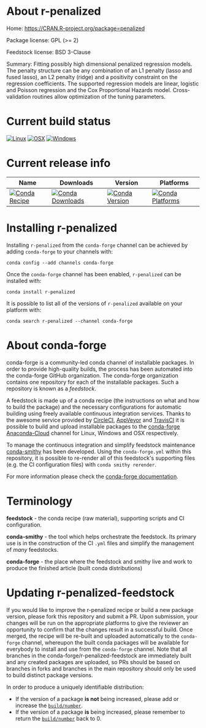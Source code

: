 About r-penalized
=================

Home: https://CRAN.R-project.org/package=penalized

Package license: GPL (>= 2)

Feedstock license: BSD 3-Clause

Summary: Fitting possibly high dimensional penalized regression models. The penalty structure can be any combination of an L1 penalty (lasso and fused lasso), an L2 penalty (ridge) and a positivity constraint on the regression coefficients. The supported regression models are linear, logistic and Poisson regression and the Cox Proportional Hazards model. Cross-validation routines allow optimization of the tuning parameters.



Current build status
====================

[![Linux](https://img.shields.io/circleci/project/github/conda-forge/r-penalized-feedstock/master.svg?label=Linux)](https://circleci.com/gh/conda-forge/r-penalized-feedstock)
[![OSX](https://img.shields.io/travis/conda-forge/r-penalized-feedstock/master.svg?label=macOS)](https://travis-ci.org/conda-forge/r-penalized-feedstock)
[![Windows](https://img.shields.io/appveyor/ci/conda-forge/r-penalized-feedstock/master.svg?label=Windows)](https://ci.appveyor.com/project/conda-forge/r-penalized-feedstock/branch/master)

Current release info
====================

| Name | Downloads | Version | Platforms |
| --- | --- | --- | --- |
| [![Conda Recipe](https://img.shields.io/badge/recipe-r--penalized-green.svg)](https://anaconda.org/conda-forge/r-penalized) | [![Conda Downloads](https://img.shields.io/conda/dn/conda-forge/r-penalized.svg)](https://anaconda.org/conda-forge/r-penalized) | [![Conda Version](https://img.shields.io/conda/vn/conda-forge/r-penalized.svg)](https://anaconda.org/conda-forge/r-penalized) | [![Conda Platforms](https://img.shields.io/conda/pn/conda-forge/r-penalized.svg)](https://anaconda.org/conda-forge/r-penalized) |

Installing r-penalized
======================

Installing `r-penalized` from the `conda-forge` channel can be achieved by adding `conda-forge` to your channels with:

```
conda config --add channels conda-forge
```

Once the `conda-forge` channel has been enabled, `r-penalized` can be installed with:

```
conda install r-penalized
```

It is possible to list all of the versions of `r-penalized` available on your platform with:

```
conda search r-penalized --channel conda-forge
```


About conda-forge
=================

conda-forge is a community-led conda channel of installable packages.
In order to provide high-quality builds, the process has been automated into the
conda-forge GitHub organization. The conda-forge organization contains one repository
for each of the installable packages. Such a repository is known as a *feedstock*.

A feedstock is made up of a conda recipe (the instructions on what and how to build
the package) and the necessary configurations for automatic building using freely
available continuous integration services. Thanks to the awesome service provided by
[CircleCI](https://circleci.com/), [AppVeyor](http://www.appveyor.com/)
and [TravisCI](https://travis-ci.org/) it is possible to build and upload installable
packages to the [conda-forge](https://anaconda.org/conda-forge)
[Anaconda-Cloud](http://docs.anaconda.org/) channel for Linux, Windows and OSX respectively.

To manage the continuous integration and simplify feedstock maintenance
[conda-smithy](http://github.com/conda-forge/conda-smithy) has been developed.
Using the ``conda-forge.yml`` within this repository, it is possible to re-render all of
this feedstock's supporting files (e.g. the CI configuration files) with ``conda smithy rerender``.

For more information please check the [conda-forge documentation](https://conda-forge.org/docs/).

Terminology
===========

**feedstock** - the conda recipe (raw material), supporting scripts and CI configuration.

**conda-smithy** - the tool which helps orchestrate the feedstock.
                   Its primary use is in the construction of the CI ``.yml`` files
                   and simplify the management of *many* feedstocks.

**conda-forge** - the place where the feedstock and smithy live and work to
                  produce the finished article (built conda distributions)


Updating r-penalized-feedstock
==============================

If you would like to improve the r-penalized recipe or build a new
package version, please fork this repository and submit a PR. Upon submission,
your changes will be run on the appropriate platforms to give the reviewer an
opportunity to confirm that the changes result in a successful build. Once
merged, the recipe will be re-built and uploaded automatically to the
`conda-forge` channel, whereupon the built conda packages will be available for
everybody to install and use from the `conda-forge` channel.
Note that all branches in the conda-forge/r-penalized-feedstock are
immediately built and any created packages are uploaded, so PRs should be based
on branches in forks and branches in the main repository should only be used to
build distinct package versions.

In order to produce a uniquely identifiable distribution:
 * If the version of a package **is not** being increased, please add or increase
   the [``build/number``](http://conda.pydata.org/docs/building/meta-yaml.html#build-number-and-string).
 * If the version of a package **is** being increased, please remember to return
   the [``build/number``](http://conda.pydata.org/docs/building/meta-yaml.html#build-number-and-string)
   back to 0.